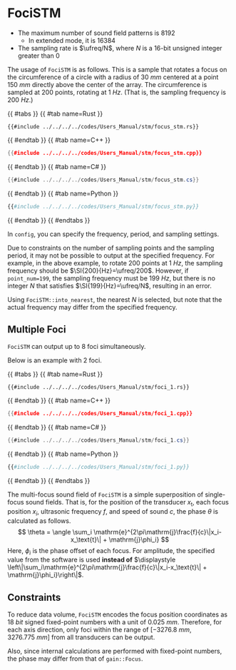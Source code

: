 # FociSTM

- The maximum number of sound field patterns is $8192$
  - In extended mode, it is $16384$
- The sampling rate is $\ufreq/N$, where $N$ is a 16-bit unsigned integer greater than 0

The usage of `FociSTM` is as follows.
This is a sample that rotates a focus on the circumference of a circle with a radius of $\SI{30}{mm}$ centered at a point $\SI{150}{mm}$ directly above the center of the array.
The circumference is sampled at 200 points, rotating at $\SI{1}{Hz}$. (That is, the sampling frequency is $\SI{200}{Hz}$.)

{{ #tabs }}
{{ #tab name=Rust }}
```rust,edition2024
{{#include ../../../../codes/Users_Manual/stm/focus_stm.rs}}
```
{{ #endtab }}
{{ #tab name=C++ }}
```cpp
{{#include ../../../../codes/Users_Manual/stm/focus_stm.cpp}}
```
{{ #endtab }}
{{ #tab name=C# }}
```cs
{{#include ../../../../codes/Users_Manual/stm/focus_stm.cs}}
```
{{ #endtab }}
{{ #tab name=Python }}
```python
{{#include ../../../../codes/Users_Manual/stm/focus_stm.py}}
```
{{ #endtab }}
{{ #endtabs }}

In `config`, you can specify the frequency, period, and sampling settings.

Due to constraints on the number of sampling points and the sampling period, it may not be possible to output at the specified frequency.
For example, in the above example, to rotate 200 points at $\SI{1}{Hz}$, the sampling frequency should be $\SI{200}{Hz}=\ufreq/200$.
However, if `point_num=199`, the sampling frequency must be $\SI{199}{Hz}$, but there is no integer $N$ that satisfies $\SI{199}{Hz}=\ufreq/N$, resulting in an error.

Using `FociSTM::into_nearest`, the nearest $N$ is selected, but note that the actual frequency may differ from the specified frequency.

## Multiple Foci

`FociSTM` can output up to 8 foci simultaneously.

Below is an example with 2 foci.

{{ #tabs }}
{{ #tab name=Rust }}
```rust,edition2024
{{#include ../../../../codes/Users_Manual/stm/foci_1.rs}}
```
{{ #endtab }}
{{ #tab name=C++ }}
```cpp
{{#include ../../../../codes/Users_Manual/stm/foci_1.cpp}}
```
{{ #endtab }}
{{ #tab name=C# }}
```cs
{{#include ../../../../codes/Users_Manual/stm/foci_1.cs}}
```
{{ #endtab }}
{{ #tab name=Python }}
```python
{{#include ../../../../codes/Users_Manual/stm/foci_1.py}}
```
{{ #endtab }}
{{ #endtabs }}

The multi-focus sound field of `FociSTM` is a simple superposition of single-focus sound fields.
That is, for the position of the transducer $x_\text{t}$, each focus position $x_i$, ultrasonic frequency $f$, and speed of sound $c$, the phase $\theta$ is calculated as follows.
$$
\theta = \angle \sum_i \mathrm{e}^{2\pi\mathrm{j}\frac{f}{c}\|x_i-x_\text{t}\| + \mathrm{j}\phi_i}
$$
Here, $\phi_i$ is the phase offset of each focus.
For amplitude, the specified value from the software is used **instead of** $\displaystyle \left\|\sum_i\mathrm{e}^{2\pi\mathrm{j}\frac{f}{c}\|x_i-x_\text{t}\| + \mathrm{j}\phi_i}\right\|$.

## Constraints

To reduce data volume, `FociSTM` encodes the focus position coordinates as $\SI{18}{bit}$ signed fixed-point numbers with a unit of $\SI{0.025}{mm}$.
Therefore, for each axis direction, only foci within the range of $[\SI{-3276.8}{mm}, \SI{3276.775}{mm}]$ from all transducers can be output.

Also, since internal calculations are performed with fixed-point numbers, the phase may differ from that of `gain::Focus`.
